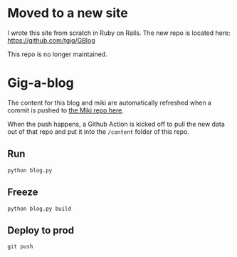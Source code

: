# Moved to a new site

I wrote this site from scratch in Ruby on Rails. The new repo is located here: https://github.com/tgig/GBlog

This repo is no longer maintained.

# Gig-a-blog

The content for this blog and miki are automatically refreshed when a commit is pushed to [the Miki repo here](https://github.com/tgig/Miki).

When the push happens, a Github Action is kicked off to pull the new data out of that repo and put it into the `/content` folder of this repo.

## Run

`python blog.py`

## Freeze

`python blog.py build`

## Deploy to prod

`git push`
